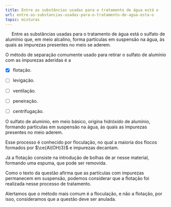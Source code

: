 ```yaml
---
title: Entre as substâncias usadas para o tratamento de água está o
url: entre-as-substancias-usadas-para-o-tratamento-de-agua-esta-o
topic: misturas
---
```



     Entre as substâncias usadas para o tratamento de água está o sulfato de alumínio que, em meio alcalino, forma partículas em suspensão na água, às quais as impurezas presentes no meio se aderem.

O método de separação comumente usado para retirar o sulfato de alumínio com as impurezas aderidas é a



- [x] flotação.
- [ ] levigação.
- [ ] ventilação.
- [ ] peneiração.
- [ ] centrifugação.


O sulfato de alumínio, em meio básico, origina hidróxido de alumínio, formando partículas em suspensão na água, às quais as impurezas presentes no meio aderem.

Esse processo é conhecido por floculação, no qual a maioria dos flocos formados por $\ce{Al(OH)3}$ e impurezas decantam.

Já a flotação consiste na introdução de bolhas de ar nesse material, formando uma espuma, que pode ser removida.

Como o texto da questão afirma que as partículas com impurezas permanecem em suspensão, podemos considerar que a flotação foi realizada nesse processo de tratamento.

Alertamos que o método mais comum é a floculação, e não a flotação, por isso, consideramos que a questão deve ser anulada.
